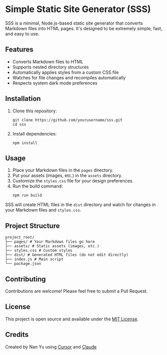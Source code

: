 # Simple Static Site Generator (SSS)

SSS is a minimal, Node.js-based static site generator that converts Markdown files into HTML pages. It's designed to be extremely simple, fast, and easy to use.

## Features

- Converts Markdown files to HTML
- Supports nested directory structures
- Automatically applies styles from a custom CSS file
- Watches for file changes and recompiles automatically
- Respects system dark mode preferences

## Installation

1. Clone this repository:
   ```
   git clone https://github.com/yourusername/sss.git
   cd sss
   ```

2. Install dependencies:
   ```
   npm install
   ```

## Usage

1. Place your Markdown files in the `pages` directory.
2. Put your assets (images, etc.) in the `assets` directory.
3. Customize the `styles.css` file for your design preferences.
4. Run the build command:
   ```
   npm run build
   ```

SSS will create HTML files in the `dist` directory and watch for changes in your Markdown files and `styles.css`.

## Project Structure

```
project_root/
├── pages/ # Your Markdown files go here
├── assets/ # Static assets (images, etc.)
├── styles.css # Custom styles
├── dist/ # Generated HTML files (do not edit directly)
├── index.js # Main script
└── package.json
```

## Contributing

Contributions are welcome! Please feel free to submit a Pull Request.

## License

This project is open source and available under the [MIT License](LICENSE).

## Credits

Created by Nan Yu using [Cursor](www.cursor.com) and [Claude](https://claude.ai/)
